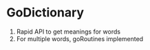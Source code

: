 # GoDictionary

1. Rapid API to get meanings for words
2. For multiple words, goRoutines implemented
